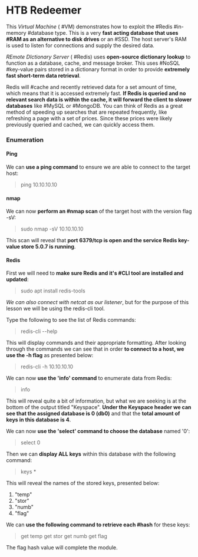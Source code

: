 # HTB Redeemer

This *Virtual Machine* ( #VM) demonstrates how to exploit the #Redis #in-memory #database type. This is a very **fast acting database that uses #RAM as an alternative to disk drives** or an #SSD.  The host server's RAM is used to listen for connections and supply the desired data.

*REmote DIctionary Server* ( #Redis) uses **open-source dictionary lookup** to function as a database, cache, and message broker. This uses #NoSQL #key-value pairs stored in a dictionary format in order to provide **extremely fast short-term data retrieval**.  

Redis will #cache and recently retrieved data for a set amount of time, which means that it is accessed extremely fast. **If Redis is queried and no relevant search data is within the cache, it will forward the client to slower databases** like #MySQL or #MongoDB. You can think of Redis as a great method of speeding up searches that are repeated frequently, like refreshing a page with a set of prices. Since these prices were likely previously queried and cached, we can quickly access them.

### Enumeration

#### Ping

We can **use a ping command** to ensure we are able to connect to the target host:

>ping 10.10.10.10

#### nmap

We can now **perform an #nmap scan** of the target host with the version flag -sV:

>sudo nmap -sV 10.10.10.10

This scan will reveal that **port 6379/tcp is open and the service Redis key-value store 5.0.7 is running**.

#### Redis

First we will need to **make sure Redis and it's #CLI tool are installed and updated**:

>sudo apt install redis-tools

*We can also connect with netcat as our listener*, but for the purpose of this lesson we will be using the redis-cli tool. 

Type the following to see the list of Redis commands:

>redis-cli --help

This will display commands and their appropriate formatting. After looking through the commands we can see that in order **to connect to a host, we use the -h flag** as presented below:

>redis-cli -h 10.10.10.10

We can now **use the 'info' command** to enumerate data from Redis:

>info

This will reveal quite a bit of information, but what we are seeking is at the bottom of the output titled "Keyspace". **Under the Keyspace header we can see that the assigned database is 0 (db0)** and that the **total amount of keys in this database is 4**. 

We can now **use the 'select' command to choose the database** named '0':

>select 0

Then we can **display ALL keys** within this database with the following command:

>keys *

This will reveal the names of the stored keys, presented below:

1. "temp"
2. "stor"
3. "numb"
4. "flag"

We can **use the following command to retrieve each #hash** for these keys:

>get temp
>get stor
>get numb
>get flag

The flag hash value will complete the module. 
